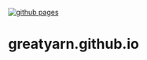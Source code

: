 [![github pages](https://github.com/greatyarn/greatyarn.github.io/actions/workflows/gh-pages.yml/badge.svg)](https://github.com/greatyarn/greatyarn.github.io/actions/workflows/gh-pages.yml)

# greatyarn.github.io

